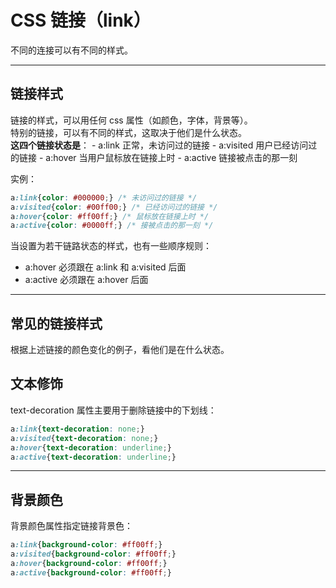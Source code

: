 # CSS 链接（link）

不同的连接可以有不同的样式。  

---

## 链接样式  

链接的样式，可以用任何 css 属性（如颜色，字体，背景等）。  
特别的链接，可以有不同的样式，这取决于他们是什么状态。  
**这四个链接状态是**：
    - a:link 正常，未访问过的链接
    - a:visited 用户已经访问过的链接
    - a:hover 当用户鼠标放在链接上时
    - a:active 链接被点击的那一刻

实例：
```css
a:link{color: #000000;} /* 未访问过的链接 */
a:visited{color: #00ff00;} /* 已经访问过的链接 */
a:hover{color: #ff00ff;} /* 鼠标放在链接上时 */
a:active{color: #0000ff;} /* 接被点击的那一刻 */
```

当设置为若干链路状态的样式，也有一些顺序规则：  
- a:hover 必须跟在 a:link 和 a:visited 后面
- a:active 必须跟在 a:hover 后面  

---

## 常见的链接样式

根据上述链接的颜色变化的例子，看他们是在什么状态。

## 文本修饰

text-decoration 属性主要用于删除链接中的下划线：  
```css
a:link{text-decoration: none;}
a:visited{text-decoration: none;}
a:hover{text-decoration: underline;}
a:active{text-decoration: underline;}
```

---

## 背景颜色

背景颜色属性指定链接背景色：

```css
a:link{background-color: #ff00ff;}
a:visited{background-color: #ff00ff;}
a:hover{background-color: #ff00ff;}
a:active{background-color: #ff00ff;}
```
